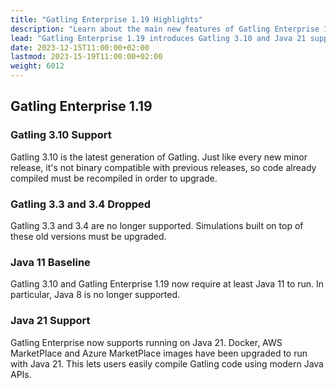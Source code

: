 ```yaml
---
title: "Gatling Enterprise 1.19 Highlights"
description: "Learn about the main new features of Gatling Enterprise 1.19"
lead: "Gatling Enterprise 1.19 introduces Gatling 3.10 and Java 21 support and requires running at least on Java 11"
date: 2023-12-15T11:00:00+02:00
lastmod: 2023-15-19T11:00:00+02:00
weight: 6012
---
```


## Gatling Enterprise 1.19

### Gatling 3.10 Support

Gatling 3.10 is the latest generation of Gatling. Just like every new minor release, it's not binary compatible with previous releases, so code already compiled must be recompiled in order to upgrade.

### Gatling 3.3 and 3.4 Dropped

Gatling 3.3 and 3.4 are no longer supported. Simulations built on top of these old versions must be upgraded.

### Java 11 Baseline

Gatling 3.10 and Gatling Enterprise 1.19 now require at least Java 11 to run. In particular, Java 8 is no longer supported.


### Java 21 Support

Gatling Enterprise now supports running on Java 21.
Docker, AWS MarketPlace and Azure MarketPlace images have been upgraded to run with Java 21.
This lets users easily compile Gatling code using modern Java APIs.
